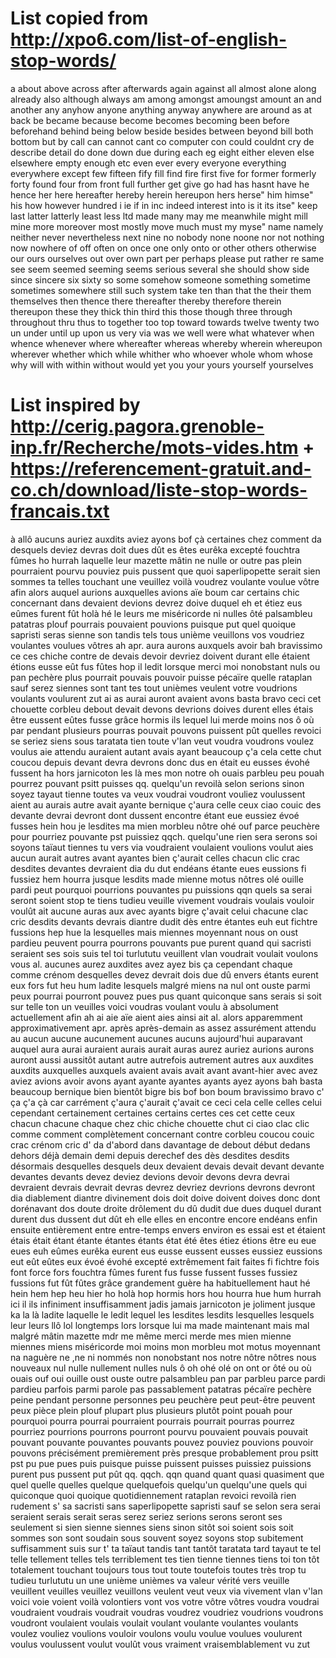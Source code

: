 # List copied from http://xpo6.com/list-of-english-stop-words/
a
about
above
across
after
afterwards
again
against
all
almost
alone
along
already
also
although
always
am
among
amongst
amoungst
amount
an
and
another
any
anyhow
anyone
anything
anyway
anywhere
are
around
as
at
back
be
became
because
become
becomes
becoming
been
before
beforehand
behind
being
below
beside
besides
between
beyond
bill
both
bottom
but
by
call
can
cannot
cant
co
computer
con
could
couldnt
cry
de
describe
detail
do
done
down
due
during
each
eg
eight
either
eleven
else
elsewhere
empty
enough
etc
even
ever
every
everyone
everything
everywhere
except
few
fifteen
fify
fill
find
fire
first
five
for
former
formerly
forty
found
four
from
front
full
further
get
give
go
had
has
hasnt
have
he
hence
her
here
hereafter
hereby
herein
hereupon
hers
herse"
him
himse"
his
how
however
hundred
i
ie
if
in
inc
indeed
interest
into
is
it
its
itse"
keep
last
latter
latterly
least
less
ltd
made
many
may
me
meanwhile
might
mill
mine
more
moreover
most
mostly
move
much
must
my
myse"
name
namely
neither
never
nevertheless
next
nine
no
nobody
none
noone
nor
not
nothing
now
nowhere
of
off
often
on
once
one
only
onto
or
other
others
otherwise
our
ours
ourselves
out
over
own
part
per
perhaps
please
put
rather
re
same
see
seem
seemed
seeming
seems
serious
several
she
should
show
side
since
sincere
six
sixty
so
some
somehow
someone
something
sometime
sometimes
somewhere
still
such
system
take
ten
than
that
the
their
them
themselves
then
thence
there
thereafter
thereby
therefore
therein
thereupon
these
they
thick
thin
third
this
those
though
three
through
throughout
thru
thus
to
together
too
top
toward
towards
twelve
twenty
two
un
under
until
up
upon
us
very
via
was
we
well
were
what
whatever
when
whence
whenever
where
whereafter
whereas
whereby
wherein
whereupon
wherever
whether
which
while
whither
who
whoever
whole
whom
whose
why
will
with
within
without
would
yet
you
your
yours
yourself
yourselves

# List inspired by http://cerig.pagora.grenoble-inp.fr/Recherche/mots-vides.htm + https://referencement-gratuit.and-co.ch/download/liste-stop-words-francais.txt 
à
allô
aucuns
auriez
auxdits
aviez
ayons
bof
çà 
certaines
chez
comment
da
desquels
deviez
devras
doit
dues
dût
es
êtes
eurêka
excepté
fouchtra
fûmes
ho
hurrah
laquelle
leur
mazette
mâtin
ne
nulle
or
outre
pas
plein
pourraient
pourvu
pouviez
puis
pussent
que
quoi
saperlipopette
serait
sien
sommes
ta
telles
touchant
une
veuillez
voilà
voudrez
voulante
voulue
vôtre 	afin
alors
auquel
aurions
auxquelles
avions
aïe
boum
car
certains
chic
concernant
dans
devaient
devions
devrez
doive
duquel
eh
et
étiez
eus
eûmes
furent
fût
holà
hé
le
leurs
me
miséricorde
ni
nulles
ôté
palsambleu
patatras
plouf
pourrais
pouvaient
pouvions
puisque
put
quel
quoique
sapristi
seras
sienne
son
tandis
tels
tous
unième
veuillons
vos
voudriez
voulantes
voulues
vôtres 	ah
apr.
aura
aurons
auxquels
avoir
bah
bravissimo
ce
ces
chiche
contre
de
devais
devoir
devriez
doivent
durant
elle
étaient
étions
eusse
eût
fus
fûtes
hop
il
ledit
lorsque
merci
moi
nonobstant
nuls
ou
pan
pechère
plus
pourrait
pouvais
pouvoir
puisse
pécaïre
quelle
rataplan
sauf
serez
siennes
sont
tant
tes
tout
unièmes
veulent
votre
voudrions
voulants
voulurent
zut 	ai
as
aurai
auront
avaient
avons
basta
bravo
ceci
cet
chouette
corbleu
debout
devait
devons
devrions
doives
durent
elles
étais
être
eussent
eûtes
fusse
grâce
hormis
ils
lequel
lui
merde
moins
nos
ô
où
par
pendant
plusieurs
pourras
pouvait
pouvons
puissent
pût
quelles
revoici
se
seriez
siens
sous
taratata
tien
toute
v'lan
veut
voudra
voudrons
voulez
voulus
  	aie
attendu
auraient
autant
avais
ayant
beaucoup
ç'a
cela
cette
chut
coucou
depuis
devant
devra
devrons
donc
dus
en
était
eu
eusses
évohé
fussent
ha
hors
jarnicoton
les
là
mes
mon
notre
oh
ouais
parbleu
peu
pouah
pourrez
pouvant
psitt
puisses
qq.
quelqu'un
revoilà
selon
serions
sinon
soyez
tayaut
tienne
toutes
va
veux
voudrai
voudront
vouliez
voulussent
  	aient
au
aurais
autre
avait
ayante
bernique
ç'aura
celle
ceux
ciao
couic
des
devante
devrai
devront
dont
dussent
encontre
étant
eue
eussiez
évoé
fusses
hein
hou
je
lesdites
ma
mien
morbleu
nôtre
ohé
ouf
parce
peuchère
pour
pourriez
pouvante
pst
puissiez
qqch.
quelqu'une
rien
sera
serons
soi
soyons
taïaut
tiennes
tu
vers
via
voudraient
voulaient
voulions
voulut
  	aies
aucun
aurait
autres
avant
ayantes
bien
ç'aurait
celles
chacun
clic
crac
desdites
devantes
devraient
dia
du
dut
endéans
étante
eues
eussions
fi
fussiez
hem
hourra
jusque
lesdits
made
mienne
motus
nôtres
olé
ouille
pardi
peut
pourquoi
pourrions
pouvantes
pu
puissions
qqn
quels
sa
serai
seront
soient
stop
te
tiens
tudieu
veuille
vivement
voudrais
voulais
vouloir
voulût
  	ait
aucune
auras
aux
avec
ayants
bigre
ç'avait
celui
chacune
clac
cric
desdits
devants
devrais
diantre
dudit
dès
entre
étantes
euh
eut
fichtre
fussions
hep
hue
la
lesquelles
mais
miennes
moyennant
nous
on
oust
pardieu
peuvent
pourra
pourrons
pouvants
pue
purent
quand
qui
sacristi
seraient
ses
sois
suis
tel
toi
turlututu
veuillent
vlan
voudrait
voulait
voulons
vous
  	al.
aucunes
aurez
auxdites
avez
ayez
bis
ça
cependant
chaque
comme
crénom
desquelles
devez
devrait
dois
due
dû
envers
étants
eurent
eux
fors
fut
heu
hum
ladite
lesquels
malgré
miens
na
nul
ont
ouste
parmi
peux
pourrai
pourront
pouvez
pues
pus
quant
quiconque
sans
serais
si
soit
sur
telle
ton
un
veuilles
voici
voudras
voulant
voulu
à
absolument
actuellement
afin
ah
ai
aie
aïe
aient
aies
ainsi
ait
al.
alors
apparemment
approximativement
apr.
après
après-demain
as
assez
assurément
attendu
au
aucun
aucune
aucunement
aucunes
aucuns
aujourd'hui
auparavant
auquel
aura
aurai
auraient
aurais
aurait
auras
aurez
auriez
aurions
aurons
auront
aussi
aussitôt
autant
autre
autrefois
autrement
autres
aux
auxdites
auxdits
auxquelles
auxquels
avaient
avais
avait
avant
avant-hier
avec
avez
aviez
avions
avoir
avons
ayant
ayante
ayantes
ayants
ayez
ayons
bah
basta
beaucoup
bernique
bien
bientôt
bigre
bis
bof
bon
boum
bravissimo
bravo
c'
ça
ç'a
çà
car
carrément
ç'aura
ç'aurait
ç'avait
ce
ceci
cela
celle
celles
celui
cependant
certainement
certaines
certains
certes
ces
cet
cette
ceux
chacun
chacune
chaque
chez
chic
chiche
chouette
chut
ci
ciao
clac
clic
comme
comment
complètement
concernant
contre
corbleu
coucou
couic
crac
crénom
cric
d'
da
d'abord
dans
davantage
de
debout
début
dedans
dehors
déjà
demain
demi
depuis
derechef
des
dès
desdites
desdits
désormais
desquelles
desquels
deux
devaient
devais
devait
devant
devante
devantes
devants
devez
deviez
devions
devoir
devons
devra
devrai
devraient
devrais
devrait
devras
devrez
devriez
devrions
devrons
devront
dia
diablement
diantre
divinement
dois
doit
doive
doivent
doives
donc
dont
dorénavant
dos
doute
droite
drôlement
du
dû
dudit
due
dues
duquel
durant
durent
dus
dussent
dut
dût
eh
elle
elles
en
encontre
encore
endéans
enfin
ensuite
entièrement
entre
entre-temps
envers
environ
es
essai
est
et
étaient
étais
était
étant
étante
étantes
étants
état
été
êtes
étiez
étions
être
eu
eue
eues
euh
eûmes
eurêka
eurent
eus
eusse
eussent
eusses
eussiez
eussions
eut
eût
eûtes
eux
évoé
évohé
excepté
extrêmement
fait
faites
fi
fichtre
fois
font
force
fors
fouchtra
fûmes
furent
fus
fusse
fussent
fusses
fussiez
fussions
fut
fût
fûtes
grâce
grandement
guère
ha
habituellement
haut
hé
hein
hem
hep
heu
hier
ho
holà
hop
hormis
hors
hou
hourra
hue
hum
hurrah
ici
il
ils
infiniment
insuffisamment
jadis
jamais
jarnicoton
je
joliment
jusque
ka
la
là
ladite
laquelle
le
ledit
lequel
les
lesdites
lesdits
lesquelles
lesquels
leur
leurs
llô
lol
longtemps
lors
lorsque
lui
ma
made
maintenant
mais
mal
malgré
mâtin
mazette
mdr
me
même
merci
merde
mes
mien
mienne
miennes
miens
miséricorde
moi
moins
mon
morbleu
mot
motus
moyennant
na
naguère
ne
,ne
ni
nommés
non
nonobstant
nos
notre
nôtre
nôtres
nous
nouveaux
nul
nulle
nullement
nulles
nuls
ô
oh
ohé
olé
on
ont
or
ôté
ou
où
ouais
ouf
oui
ouille
oust
ouste
outre
palsambleu
pan
par
parbleu
parce
pardi
pardieu
parfois
parmi
parole
pas
passablement
patatras
pécaïre
pechère
peine
pendant
personne
personnes
peu
peuchère
peut
peut-être
peuvent
peux
pièce
plein
plouf
plupart
plus
plusieurs
plutôt
point
pouah
pour
pourquoi
pourra
pourrai
pourraient
pourrais
pourrait
pourras
pourrez
pourriez
pourrions
pourrons
pourront
pourvu
pouvaient
pouvais
pouvait
pouvant
pouvante
pouvantes
pouvants
pouvez
pouviez
pouvions
pouvoir
pouvons
précisément
premièrement
près
presque
probablement
prou
psitt
pst
pu
pue
pues
puis
puisque
puisse
puissent
puisses
puissiez
puissions
purent
pus
pussent
put
pût
qq.
qqch.
qqn
quand
quant
quasi
quasiment
que
quel
quelle
quelles
quelque
quelquefois
quelqu'un
quelqu'une
quels
qui
quiconque
quoi
quoique
quotidiennement
rataplan
revoici
revoilà
rien
rudement
s'
sa
sacristi
sans
saperlipopette
sapristi
sauf
se
selon
sera
serai
seraient
serais
serait
seras
serez
seriez
serions
serons
seront
ses
seulement
si
sien
sienne
siennes
siens
sinon
sitôt
soi
soient
sois
soit
sommes
son
sont
soudain
sous
souvent
soyez
soyons
stop
subitement
suffisamment
suis
sur
t'
ta
taïaut
tandis
tant
tantôt
taratata
tard
tayaut
te
tel
telle
tellement
telles
tels
terriblement
tes
tien
tienne
tiennes
tiens
toi
ton
tôt
totalement
touchant
toujours
tous
tout
toute
toutefois
toutes
très
trop
tu
tudieu
turlututu
un
une
unième
unièmes
va
valeur
vérité
vers
veuille
veuillent
veuilles
veuillez
veuillons
veulent
veut
veux
via
vivement
vlan
v'lan
voici
voie
voient
voilà
volontiers
vont
vos
votre
vôtre
vôtres
voudra
voudrai
voudraient
voudrais
voudrait
voudras
voudrez
voudriez
voudrions
voudrons
voudront
voulaient
voulais
voulait
voulant
voulante
voulantes
voulants
voulez
vouliez
voulions
vouloir
voulons
voulu
voulue
voulues
voulurent
voulus
voulussent
voulut
voulût
vous
vraiment
vraisemblablement
vu
zut
